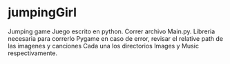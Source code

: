 # jumpingGirl
Jumping game
Juego escrito en python.
Correr archivo Main.py.
Libreria necesaria para correrlo Pygame
en caso de error, revisar el relative path de las imagenes y canciones Cada una 
los directorios Images y Music respectivamente.
